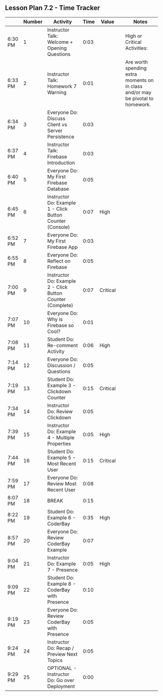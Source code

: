 ## Lesson Plan 7.2 - Time Tracker

|         | Number | Activity                                                   | Time | Value    |     | Notes                                                                           |
| ------- | ------ | ---------------------------------------------------------- | ---- | -------- | --- | ------------------------------------------------------------------------------- |
| 6:30 PM | 1      | Instructor Talk: Welcome + Opening Questions               | 0:03 |          |     | High or Critical Activities:                                                    |
| 6:33 PM | 2      | Instructor Talk: Homework 7 Warning                        | 0:01 |          |     | Are worth spending extra moments on in class and/or may be pivotal to homework. |
| 6:34 PM | 3      | Everyone Do: Discuss Client vs Server Persistence          | 0:03 |          |     |                                                                                 |
| 6:37 PM | 4      | Instructor Talk: Firebase Introduction                     | 0:03 |          |     |                                                                                 |
| 6:40 PM | 5      | Everyone Do: My First Firebase Database                    | 0:05 |          |     |                                                                                 |
| 6:45 PM | 6      | Instructor Do: Example 1 - Click Button Counter (Console)  | 0:07 | High     |     |                                                                                 |
| 6:52 PM | 7      | Everyone Do: My First Firebase App                         | 0:03 |          |     |                                                                                 |
| 6:55 PM | 8      | Everyone Do: Reflect on Firebase                           | 0:05 |          |     |                                                                                 |
| 7:00 PM | 9      | Instructor Do: Example 2 - Click Button Counter (Complete) | 0:07 | Critical |     |                                                                                 |
| 7:07 PM | 10     | Everyone Do: Why is Firebase so Cool?                      | 0:01 |          |     |                                                                                 |
| 7:08 PM | 11     | Student Do: Re-comment Activity                             | 0:06 | High     |     |                                                                                 |
| 7:14 PM | 12     | Everyone Do: Discussion / Questions                        | 0:05 |          |     |                                                                                 |
| 7:19 PM | 13     | Student Do: Example 3 - Clickdown Counter                  | 0:15 | Critical |     |                                                                                 |
| 7:34 PM | 14     | Instructor Do: Review Clickdown                             | 0:05 |          |     |                                                                                 |
| 7:39 PM | 15     | Instructor Do: Example 4 - Multiple Properties             | 0:05 | High     |     |                                                                                 |
| 7:44 PM | 16     | Student Do: Example 5 - Most Recent User                   | 0:15 | Critical |     |                                                                                 |
| 7:59 PM | 17     | Everyone Do: Review Most Recent User                       | 0:08 |          |     |                                                                                 |
| 8:07 PM | 18     | BREAK                                                      | 0:15 |          |     |                                                                                 |
| 8:22 PM | 19     | Student Do: Example 6 - CoderBay                           | 0:35 | High     |     |                                                                                 |
| 8:57 PM | 20     | Everyone Do: Review CoderBay Example                       | 0:07 |          |     |                                                                                 |
| 9:04 PM | 21     | Instructor Do: Example 7 - Presence                        | 0:05 | High     |     |                                                                                 |
| 9:09 PM | 22     | Student Do: Example 8 - CoderBay with Presence             | 0:10 |          |     |                                                                                 |
| 9:19 PM | 23     | Everyone Do: Review CoderBay with Presence                 | 0:05 |          |     |                                                                                 |
| 9:24 PM | 24     | Instructor Do: Recap / Preview Next Topics                 | 0:05 |          |     |                                                                                 |
| 9:29 PM | 25     | OPTIONAL - Instructor Do: Go over Deployment               | 0:00 |          |     |                                                                                 |
